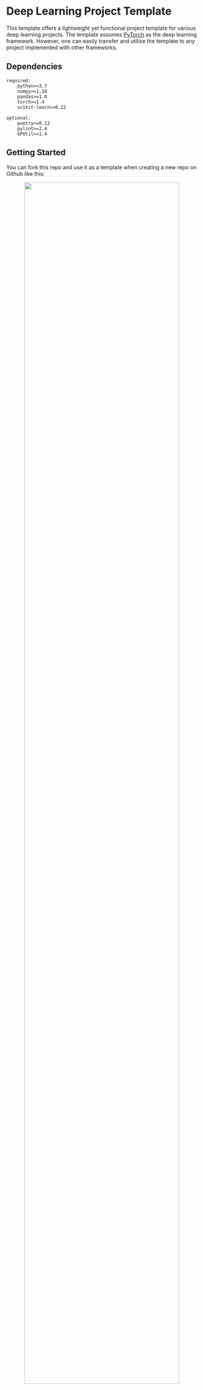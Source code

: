 # Deep Learning Project Template
This template offers a lightweight yet functional project template for various deep learning projects. 
The template assumes [PyTorch](https://pytorch.org/) as the deep learning framework.
However, one can easily transfer and utilize the template to any project implemented with other frameworks.


<!---
a table of content section might be a good idea
-->

## Dependencies
```text
required:
    python>=3.7
    numpy>=1.18
    pandas>=1.0
    torch>=1.4
    scikit-learn>=0.22

optional:
    poetry>=0.12
    pylint>=2.4
    GPUtil>=1.4
```


## Getting Started
You can fork this repo and use it as a template when creating a new repo on Github like this:
<p align="center">
    <img src="https://github.com/xduan7/dl-project-template/blob/master/docs/readme/create_a_new_repo.png" width="90%">
</p>
Or directly use the template from the forked template repo like this:
<p align="center">
    <img src="https://github.com/xduan7/dl-project-template/blob/master/docs/readme/use_template.png" width="90%">
</p>

Alternatively, you can simply download this repo in zipped format and get started:
<p align="center">
    <img src="https://github.com/xduan7/dl-project-template/blob/master/docs/readme/download.png" width="90%">
</p>

Next, you can install all the dependencies by typing the following command in project root:
```bash
make install # or "poetry install"
```

Finally, you can wrap up the setup by manually install and update any packages you'd like. 
Please refer to the [Extra Packages](#extra-packages) section for some awesome packages. 


## Template Layout
The project layout with the usage for each folder is shown below:
```text
[dl-project-template] tree .                                                                           
.
├── ...                 # project config (requirements, license, etc.)
├── data
|   ├── ...             # data indexes and other descriptor files
│   ├── raw             # downloaded and untreated data
│   ├── cached          # cached files during processing
│   ├── interm          # intermediate results during processing
│   └── processed       # processed data (features, targets) ready for learning
├── docs                # documentations (txt, doc, jpeg, etc.)
├── logs                # logs generated from programs
├── models              # saved model parameters with optimizer
├── notebooks           # jupyter notebooks for experiments and visualization 
├── src    
│   ├── ...             # top-level scripts for deep learning
│   ├── configs         # configurations (*.py) for deep learning experiments
│   ├── processes       # data processing functions and classes
│   ├── modules         # layers, modules, and networks
│   ├── optimization    # optimizers and schedulers
│   └── utilities       # other useful functions and classes
└── tests               # tests for data processing and learning loops
```


<!---
## Feature Usage
use cases for implemented features
-->


## Future Tasks
- [x] python environment setup (pyproject.toml, Makefile, etc.)
- [x] commonly-used utility functions
    - [x] random seeding (for Numpy, PyTorch, etc.)
    - [x] gpu/cpu specification
    - [x] debug decorator
- [ ] customizable neural network modules
    - [ ] fully-connected block
    - [ ] ResNet block
    - [ ] attention block
- [ ] customizable optimization functions
    - [ ] optimizer constructor
    - [ ] learning rate scheduler constructor 
- [x] minimal setup for hyperparameter optimization
    - [x] configuration file
- [ ] process flowchart for DL/ML projects
- [x] extra packages for DL/ML projects
- [ ] documentation
    - [ ] getting started
    - [ ] module docstrings


## Extra Packages
Data Validation and Cleaning
- [Great Expectation](https://docs.greatexpectations.io/en/latest/): a leading tool for validating, documenting, and profiling data
- [PyJanitor](https://pyjanitor.readthedocs.io/): extends Pandas with a verb-based API, providing convenient data cleaning routines for repetitive tasks
- [PyDQC](https://github.com/SauceCat/pydqc): automatic data quality check toolkit 

Parallelization and Caching
- [Numba](https://numba.pydata.org/): an open source JIT compiler that translates a subset of Python and NumPy code into fast machine code
- [Dask](https://dask.org/): a flexible parallel computing library for analytics
- [Modin](http://modin.readthedocs.io/): "speed up your Pandas workflows by changing a single line of code"
- [Joblib](https://joblib.readthedocs.io/en/latest/): lightweight pipelining in Python (transparent disk-caching and easy simple parallel computing)

Version Control and Workflows
- [DVC](https://dvc.org/): a open source version control system for machine learning projects
- [Pachyderm](https://www.pachyderm.com/): a tool for production data pipelines (versioning, lineage, and parallelization)
- [d6tflow](https://d6tflow.readthedocs.io/en/latest/): a Python library for building highly effective data science workflows

Visualization and Analysis
- [Seaborn](https://seaborn.pydata.org/): a Python data visualization library based on matplotlib
- [Plotly.py](https://plot.ly/python/): an open-source, interactive graphing library for Python
- [Altair](https://altair-viz.github.io/): a declarative statistical visualization library for Python, based on Vega and Vega-Lite
- [Chartify](https://github.com/spotify/chartify): a Python library that makes it easy for data scientists to create charts
- [Pandas Profiling](https://pandas-profiling.github.io/pandas-profiling/docs/): create HTML profiling reports from pandas DataFrame objects

Machine Learning Lifecycles
- [NNI](https://nni.readthedocs.io/en/latest/): a lightweight but powerful toolkit for automate machine learning lifecycle, including feature engineering, neural architecture search, model compression and hyperparameter tuning
- [Comet.ml](https://www.comet.ml/site/): a self-hosted and cloud-based meta machine learning platform allowing data scientists and teams to track, compare, explain and optimize experiments and models

Hyperparameter Optimization
- [Optuna](https://optuna.org/): an automatic hyperparameter optimization software framework
- [Hyperopt](http://hyperopt.github.io/hyperopt): a Python library for serial and parallel optimization over awkward search spaces
- [MLflow](https://mlflow.org/): an open source platform to manage the ML lifecycle, including experimentation, reproducibility and deployment

PyTorch Extensions
- [Ignite](https://pytorch.org/ignite/): is a high-level library to help with training neural networks in PyTorch
- [PyRo](https://pyro.ai/): deep universal probabilistic programming with Python and PyTorch
- [DGL](http://dgl.ai/): an easy-to-use, high performance and scalable Python package for deep learning on graphs
- [PyGeometric](https://pytorch-geometric.readthedocs.io/): a geometric deep learning extension library for PyTorch


## Resources
Readings:
- [Machine Learning Systems Design](https://github.com/chiphuyen/machine-learning-systems-design) by Chip Huyen
- [Rules of Machine Learning: Best Practices for ML Engineering](http://martin.zinkevich.org/rules_of_ml/rules_of_ml.pdf) by Martin Zinkevich
 
Other Machine Learning Template Repos:
- [Cookiecutter Data Science](https://github.com/drivendata/cookiecutter-data-science): "a logical, reasonably standardized, but flexible project structure for doing and sharing data science work"
- [PyTorch Template Project](https://github.com/victoresque/pytorch-template): "PyTorch deep learning project made easy"
- [PyTorch Project Template](https://github.com/L1aoXingyu/Deep-Learning-Project-Template): "a best practice for deep learning project template architecture"

Datasets:
- [Google Dataset Search](https://datasetsearch.research.google.com): "a search engine from Google that helps researchers locate online data that is freely available for use"
- [OpenML](https://www.openml.org/): "an online machine learning platform for sharing and organizing data, machine learning algorithms and experiments"
- [OpenBlender](https://www.openblender.io): "self-service platform to enrich datasets with correlated variables from thousands of live-streamed open data sources"


## Authors
* Xiaotian Duan (Email: xduan7 at uchicago.edu)


## License
This project is licensed under the MIT License - see the [LICENSE.md](LICENSE.md) file for more details.

